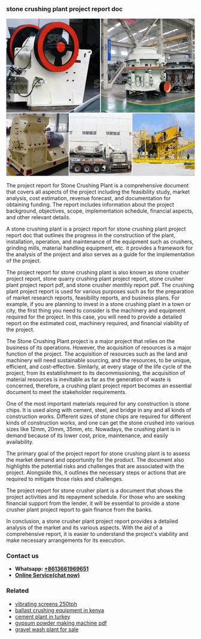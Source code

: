 <h3>stone crushing plant project report doc</h3><img src='1706767281.jpg' alt=''><p>The project report for Stone Crushing Plant is a comprehensive document that covers all aspects of the project including the feasibility study, market analysis, cost estimation, revenue forecast, and documentation for obtaining funding. The report includes information about the project background, objectives, scope, implementation schedule, financial aspects, and other relevant details.</p><p>A stone crushing plant is a project report for stone crushing plant project report doc that outlines the progress in the construction of the plant, installation, operation, and maintenance of the equipment such as crushers, grinding mills, material handling equipment, etc. it provides a framework for the analysis of the project and also serves as a guide for the implementation of the project.</p><p>The project report for stone crushing plant is also known as stone crusher project report, stone quarry crushing plant project report, stone crusher plant project report pdf, and stone crusher monthly report pdf. The crushing plant project report is used for various purposes such as for the preparation of market research reports, feasibility reports, and business plans. For example, if you are planning to invest in a stone crushing plant in a town or city, the first thing you need to consider is the machinery and equipment required for the project. In this case, you will need to provide a detailed report on the estimated cost, machinery required, and financial viability of the project.</p><p>The Stone Crushing Plant project is a major project that relies on the business of its operations. However, the acquisition of resources is a major function of the project. The acquisition of resources such as the land and machinery will need sustainable sourcing, and the resources, to be unique, efficient, and cost-effective. Similarly, at every stage of the life cycle of the project, from its establishment to its decommissioning, the acquisition of material resources is inevitable as far as the generation of waste is concerned, therefore, a crushing plant project report becomes an essential document to meet the stakeholder requirements.</p><p>One of the most important materials required for any construction is stone chips. It is used along with cement, steel, and bridge in any and all kinds of construction works. Different sizes of stone chips are required for different kinds of construction works, and one can get the stone crushed into various sizes like 12mm, 20mm, 35mm, etc. Nowadays, the crushing plant is in demand because of its lower cost, price, maintenance, and easily availability.</p><p>The primary goal of the project report for stone crushing plant is to assess the market demand and opportunity for the product. The document also highlights the potential risks and challenges that are associated with the project. Alongside this, it outlines the necessary steps or actions that are required to mitigate those risks and challenges.</p><p>The project report for stone crusher plant is a document that shows the project activities and its repayment schedule. For those who are seeking financial support from the lender, it will be essential to provide a stone crusher plant project report to gain finance from the banks.</p><p>In conclusion, a stone crusher plant project report provides a detailed analysis of the market and its various aspects. With the aid of a comprehensive report, it is easier to understand the project's viability and make necessary arrangements for its execution.</p><h3>Contact us</h3><ul><li><strong>Whatsapp:&nbsp;<a href="https://wa.me/8613661969651">+8613661969651</a></strong></li><li><a href="https://swt.shibang-china.com/?git&amp;zhl&amp;stone crushing plant project report doc"><strong>Online Service(chat now)</strong></a></li></ul><h3>Related</h3><ul><li><a href='vibrating screens 250tph.md'>vibrating screens 250tph</a></li><li><a href='ballast crushing equipment in kenya.md'>ballast crushing equipment in kenya</a></li><li><a href='cement plant in turkey.md'>cement plant in turkey</a></li><li><a href='gypsum powder making machine pdf.md'>gypsum powder making machine pdf</a></li><li><a href='gravel wash plant for sale.md'>gravel wash plant for sale</a></li></ul>